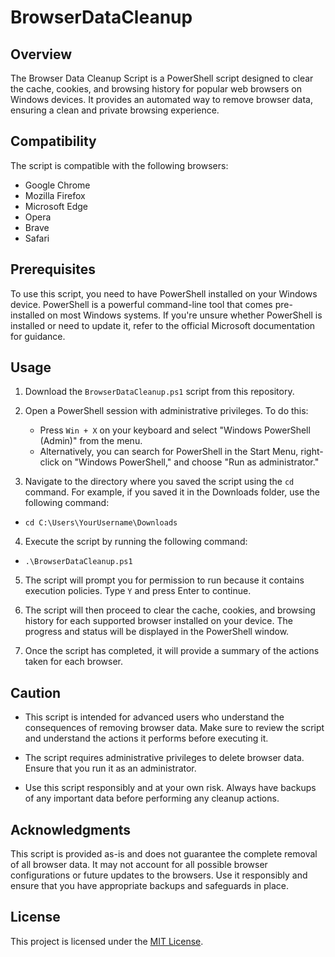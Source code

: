 # BrowserDataCleanup

## Overview

The Browser Data Cleanup Script is a PowerShell script designed to clear the cache, cookies, and browsing history for popular web browsers on Windows devices. It provides an automated way to remove browser data, ensuring a clean and private browsing experience.

## Compatibility

The script is compatible with the following browsers:
- Google Chrome
- Mozilla Firefox
- Microsoft Edge
- Opera
- Brave
- Safari

## Prerequisites

To use this script, you need to have PowerShell installed on your Windows device. PowerShell is a powerful command-line tool that comes pre-installed on most Windows systems. If you're unsure whether PowerShell is installed or need to update it, refer to the official Microsoft documentation for guidance.

## Usage

1. Download the `BrowserDataCleanup.ps1` script from this repository.

2. Open a PowerShell session with administrative privileges. To do this:
   - Press `Win + X` on your keyboard and select "Windows PowerShell (Admin)" from the menu.
   - Alternatively, you can search for PowerShell in the Start Menu, right-click on "Windows PowerShell," and choose "Run as administrator."

3. Navigate to the directory where you saved the script using the `cd` command. For example, if you saved it in the Downloads folder, use the following command:

- `cd C:\Users\YourUsername\Downloads`

4. Execute the script by running the following command:

- `.\BrowserDataCleanup.ps1`

5. The script will prompt you for permission to run because it contains execution policies. Type `Y` and press Enter to continue.

6. The script will then proceed to clear the cache, cookies, and browsing history for each supported browser installed on your device. The progress and status will be displayed in the PowerShell window.

7. Once the script has completed, it will provide a summary of the actions taken for each browser.

## Caution

- This script is intended for advanced users who understand the consequences of removing browser data. Make sure to review the script and understand the actions it performs before executing it.

- The script requires administrative privileges to delete browser data. Ensure that you run it as an administrator.

- Use this script responsibly and at your own risk. Always have backups of any important data before performing any cleanup actions.

## Acknowledgments

This script is provided as-is and does not guarantee the complete removal of all browser data. It may not account for all possible browser configurations or future updates to the browsers. Use it responsibly and ensure that you have appropriate backups and safeguards in place.

## License

This project is licensed under the [MIT License](LICENSE).
